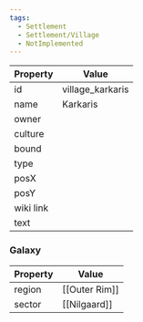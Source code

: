 ```yaml
---
tags:
  - Settlement
  - Settlement/Village
  - NotImplemented
---
```


| Property  | Value            |
| --------- | ---------------- |
| id        | village_karkaris |
| name      | Karkaris         |
| owner     |                  |
| culture   |                  |
| bound     |                  |
| type      |                  |
| posX      |                  |
| posY      |                  |
| wiki link |                  |
| text      |                  |

### Galaxy
| Property | Value         |
| -------- | ------------- |
| region   | [[Outer Rim]] |
| sector   | [[Nilgaard]]  |
